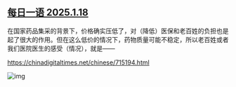 <!--1737242959000-->
[每日一语 2025.1.18](https://chinadigitaltimes.net/chinese/715199.html)
------

<p>在国家药品集采的背景下，价格确实压低了，对（降低）医保和老百姓的负担也是起了很大的作用。但在这么低价的情况下，药物质量可能不稳定，所以老百姓或者我们医院医生的感受（情况），就是——</p><p><a href="https://chinadigitaltimes.net/chinese/715194.html">https://chinadigitaltimes.net/chinese/715194.html</a></p><p><img decoding="async" src="https://chinadigitaltimes.net/chinese/files/2025/01/20250118_dailyquote.png" alt="img"></p><div class="addtoany_share_save_container addtoany_content addtoany_content_bottom"><div class="a2a_kit a2a_kit_size_32 addtoany_list" data-a2a-url="https://chinadigitaltimes.net/chinese/715199.html" data-a2a-title="每日一语 2025.1.18"><a class="a2a_button_facebook" href="https://www.addtoany.com/add_to/facebook?linkurl=https%3A%2F%2Fchinadigitaltimes.net%2Fchinese%2F715199.html&amp;linkname=%E6%AF%8F%E6%97%A5%E4%B8%80%E8%AF%AD%202025.1.18" title="Facebook" rel="nofollow noopener" target="_blank"></a><a class="a2a_button_twitter" href="https://www.addtoany.com/add_to/twitter?linkurl=https%3A%2F%2Fchinadigitaltimes.net%2Fchinese%2F715199.html&amp;linkname=%E6%AF%8F%E6%97%A5%E4%B8%80%E8%AF%AD%202025.1.18" title="Twitter" rel="nofollow noopener" target="_blank"></a><a class="a2a_button_telegram" href="https://www.addtoany.com/add_to/telegram?linkurl=https%3A%2F%2Fchinadigitaltimes.net%2Fchinese%2F715199.html&amp;linkname=%E6%AF%8F%E6%97%A5%E4%B8%80%E8%AF%AD%202025.1.18" title="Telegram" rel="nofollow noopener" target="_blank"></a><a class="a2a_button_reddit" href="https://www.addtoany.com/add_to/reddit?linkurl=https%3A%2F%2Fchinadigitaltimes.net%2Fchinese%2F715199.html&amp;linkname=%E6%AF%8F%E6%97%A5%E4%B8%80%E8%AF%AD%202025.1.18" title="Reddit" rel="nofollow noopener" target="_blank"></a><a class="a2a_button_whatsapp" href="https://www.addtoany.com/add_to/whatsapp?linkurl=https%3A%2F%2Fchinadigitaltimes.net%2Fchinese%2F715199.html&amp;linkname=%E6%AF%8F%E6%97%A5%E4%B8%80%E8%AF%AD%202025.1.18" title="WhatsApp" rel="nofollow noopener" target="_blank"></a><a class="a2a_button_email" href="https://www.addtoany.com/add_to/email?linkurl=https%3A%2F%2Fchinadigitaltimes.net%2Fchinese%2F715199.html&amp;linkname=%E6%AF%8F%E6%97%A5%E4%B8%80%E8%AF%AD%202025.1.18" title="Email" rel="nofollow noopener" target="_blank"></a><a class="a2a_button_copy_link" href="https://www.addtoany.com/add_to/copy_link?linkurl=https%3A%2F%2Fchinadigitaltimes.net%2Fchinese%2F715199.html&amp;linkname=%E6%AF%8F%E6%97%A5%E4%B8%80%E8%AF%AD%202025.1.18" title="Copy Link" rel="nofollow noopener" target="_blank"></a><a class="a2a_dd addtoany_share_save addtoany_share" href="https://www.addtoany.com/share"></a></div></div>
